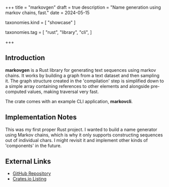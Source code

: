 +++
title = "markovgen"
draft = true
description = "Name generation using markov chains, fast."
date = 2024-05-15

taxonomies.kind = [
    "showcase"
]

taxonomies.tag = [
    "rust",
    "library",
    "cli",
]

+++

## Introduction
**markovgen** is a Rust library for generating text sequences using markov chains. It works by building a graph from a text dataset and then sampling it. The graph structure created in the 'compilation' step is simplified down to a simple array containing references to other elements and alongside pre-computed values, making traversal very fast.

The crate comes with an example CLI application, **markovcli**.

## Implementation Notes

This was my first proper Rust project. I wanted to build a name generator using Markov chains, which is why it only supports constructing sequences out of individual chars. I might revisit it and implement other kinds of 'components' in the future.

## External Links

- [GitHub Repository](https://github.com/sysrqmagician/markovgen)
- [Crates.io Listing](https://crates.io/crates/markovgen)

